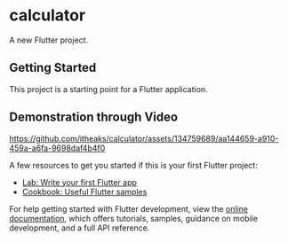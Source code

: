 # calculator

A new Flutter project.

## Getting Started

This project is a starting point for a Flutter application.

## Demonstration through Video

https://github.com/itheaks/calculator/assets/134759689/aa144659-a910-459a-a6fa-9698daf4b4f0

A few resources to get you started if this is your first Flutter project:

- [Lab: Write your first Flutter app](https://docs.flutter.dev/get-started/codelab)
- [Cookbook: Useful Flutter samples](https://docs.flutter.dev/cookbook)

For help getting started with Flutter development, view the
[online documentation](https://docs.flutter.dev/), which offers tutorials,
samples, guidance on mobile development, and a full API reference.

